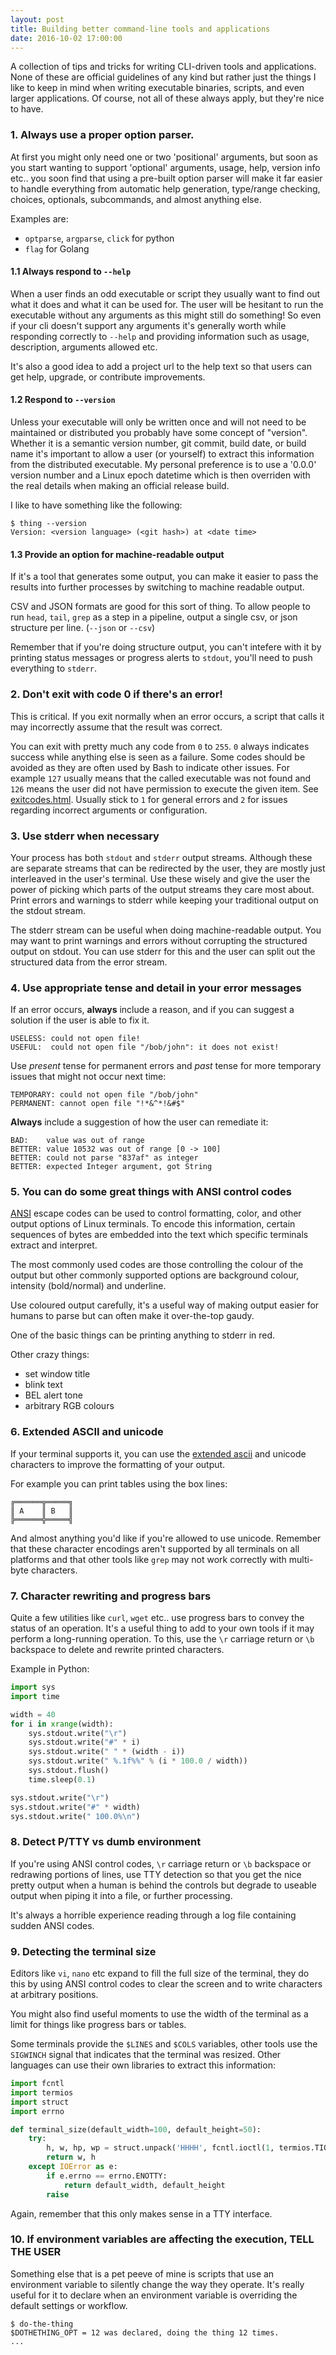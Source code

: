 ```yaml
---
layout: post
title: Building better command-line tools and applications
date: 2016-10-02 17:00:00
---
```


A collection of tips and tricks for writing CLI-driven tools and applications.
None of these are official guidelines of any kind but rather just the things I
like to keep in mind when writing executable binaries, scripts, and even larger
applications. Of course, not all of these always apply, but they're nice to have.

### 1. Always use a proper option parser.

At first you might only need one or two 'positional' arguments, but soon as you
start wanting to support 'optional' arguments, usage, help, version info etc..
you soon find that using a pre-built option parser will make it far easier to
handle everything from automatic help generation, type/range checking, choices,
optionals, subcommands, and almost anything else.

Examples are:

- `optparse`, `argparse`, `click` for python
- `flag` for Golang

#### 1.1 Always respond to `--help`

When a user finds an odd executable or script they usually want to find out what
it does and what it can be used for. The user will be hesitant to run the
executable without any arguments as this might still do something! So even if
your cli doesn't support any arguments it's generally worth while responding
correctly to `--help` and providing information such as usage, description,
arguments allowed etc.

It's also a good idea to add a project url to the help text so that users can
get help, upgrade, or contribute improvements.

#### 1.2 Respond to `--version`

Unless your executable will only be written once and will not need to be
maintained or distributed you probably have some concept of "version". Whether
it is a semantic version number, git commit, build date, or build name it's
important to allow a user (or yourself) to extract this information from the
distributed executable. My personal preference is to use a '0.0.0' version number
and a Linux epoch datetime which is then overriden with the real details when
making an official release build.

I like to have something like the following:

```
$ thing --version
Version: <version language> (<git hash>) at <date time>
```

#### 1.3 Provide an option for machine-readable output

If it's a tool that generates some output, you can make it easier to pass the
results into further processes by switching to machine readable output.

CSV and JSON formats are good for this sort of thing. To allow people
to run `head`, `tail`, `grep` as a step in a pipeline, output a single csv, or
json structure per line. (`--json` or `--csv`)

Remember that if you're doing structure output, you can't intefere with it by
printing status messages or progress alerts to `stdout`, you'll need to push
everything to `stderr`.

### 2. Don't exit with code 0 if there's an error!

This is critical. If you exit normally when an error occurs, a script that calls
it may incorrectly assume that the result was correct.

You can exit with pretty much any code from `0` to `255`. `0` always indicates success
while anything else is seen as a failure. Some codes should be avoided as they
are often used by Bash to indicate other issues. For example `127` usually means
that the called executable was not found and `126` means the user did not have
permission to execute the given item. See [exitcodes.html](http://tldp.org/LDP/abs/html/exitcodes.html).
Usually stick to `1` for general errors and `2` for issues regarding incorrect
arguments or configuration.

### 3. Use stderr when necessary

Your process has both `stdout` and `stderr` output streams. Although these are
separate streams that can be redirected by the user, they are mostly just interleaved
in the user's terminal. Use these wisely and give the user the power of picking
which parts of the output streams they care most about. Print errors and warnings
to stderr while keeping your traditional output on the stdout stream.

The stderr stream can be useful when doing machine-readable output. You may want
to print warnings and errors without corrupting the structured output on stdout.
You can use stderr for this and the user can split out the structured data from
the error stream.

### 4. Use appropriate tense and detail in your error messages

If an error occurs, **always** include a reason, and if you can suggest a
solution if the user is able to fix it.

```
USELESS: could not open file!
USEFUL:  could not open file "/bob/john": it does not exist!
```

Use _present_ tense for permanent errors and _past_ tense for more temporary
issues that might not occur next time:

```
TEMPORARY: could not open file "/bob/john"
PERMANENT: cannot open file "!*&^*!&#$"
```

**Always** include a suggestion of how the user can remediate it:

```
BAD:    value was out of range
BETTER: value 10532 was out of range [0 -> 100]
BETTER: could not parse "837af" as integer
BETTER: expected Integer argument, got String
```

### 5. You can do some great things with ANSI control codes

[ANSI](https://en.wikipedia.org/wiki/ANSI_escape_code) escape codes can be used
to control formatting, color, and other output options of Linux terminals. To
encode this information, certain sequences of bytes are embedded into the text
which specific terminals extract and interpret.

The most commonly used codes are those controlling the colour of the output but
other commonly supported options are background colour, intensity (bold/normal)
and underline.

Use coloured output carefully, it's a useful way of making output easier
for humans to parse but can often make it over-the-top gaudy.

One of the basic things can be printing anything to stderr in red.

Other crazy things:

- set window title
- blink text
- BEL alert tone
- arbitrary RGB colours

### 6. Extended ASCII and unicode

If your terminal supports it, you can use the [extended ascii](http://www.theasciicode.com.ar/)
and unicode characters to improve the formatting of your output.

For example you can print tables using the box lines:

```
╔══════╦═════╗
║ A    ║ B   ║
╠══════╬═════╣
```

And almost anything you'd like if you're allowed to use unicode. Remember that
these character encodings aren't supported by all terminals on all platforms and
that other tools like `grep` may not work correctly with multi-byte characters.

### 7. Character rewriting and progress bars

Quite a few utilities like `curl`, `wget` etc.. use progress bars to convey the
status of an operation. It's a useful thing to add to your own tools if it may
perform a long-running operation. To this, use the `\r` carriage return or `\b`
backspace to delete and rewrite printed characters.

Example in Python:

```python
import sys
import time

width = 40
for i in xrange(width):
    sys.stdout.write("\r")
    sys.stdout.write("#" * i)
    sys.stdout.write(" " * (width - i))
    sys.stdout.write(" %.1f%%" % (i * 100.0 / width))
    sys.stdout.flush()
    time.sleep(0.1)

sys.stdout.write("\r")
sys.stdout.write("#" * width)
sys.stdout.write(" 100.0%\n")
```

### 8. Detect P/TTY vs dumb environment

If you're using ANSI control codes, `\r` carriage return or `\b` backspace
or redrawing portions of lines, use TTY detection so that you get the nice
pretty output when a human is behind the controls but degrade to useable
output when piping it into a file, or further processing.

It's always a horrible experience reading through a log file containing sudden
ANSI codes.

### 9. Detecting the terminal size

Editors like `vi`, `nano` etc expand to fill the full size of the terminal, they
do this by using ANSI control codes to clear the screen and to write characters
at arbitrary positions.

You might also find useful moments to use the width of the terminal as a limit
for things like progress bars or tables.

Some terminals provide the `$LINES` and `$COLS` variables, other tools use the
`SIGWINCH` signal that indicates that the terminal was resized. Other languages
can use their own libraries to extract this information:

```python
import fcntl
import termios
import struct
import errno

def terminal_size(default_width=100, default_height=50):
    try:
        h, w, hp, wp = struct.unpack('HHHH', fcntl.ioctl(1, termios.TIOCGWINSZ, struct.pack('HHHH', 0, 0, 0, 0)))
        return w, h
    except IOError as e:
        if e.errno == errno.ENOTTY:
            return default_width, default_height
        raise
```

Again, remember that this only makes sense in a TTY interface.

### 10. If environment variables are affecting the execution, TELL THE USER

Something else that is a pet peeve of mine is scripts that use an environment
variable to silently change the way they operate. It's really useful for it to
declare when an environment variable is overriding the default settings or
workflow.

```
$ do-the-thing
$DOTHETHING_OPT = 12 was declared, doing the thing 12 times.
...
```
